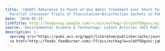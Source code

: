 ```yaml
---
title: '[ASAP] Adherence to Point-of-Use Water Treatment over Short-Term Implementation:
  Parallel Crossover Trials of Flocculation–Disinfection Sachets in Pakistan and Zambia'
date: '2018-05-15'
linkTitle: http://feedproxy.google.com/~r/acs/esthag/~3/cCeXf5Dgxnc/acs.est.8b00167
source: 'Environmental Science & Technology: Latest Articles (ACS Publications)'
description: |-
  <p><img src="https://pubs.acs.org/appl/literatum/publisher/achs/journals/content/esthag/0/esthag.ahead-of-print/acs.est.8b00167/20180515/images/medium/es-2018-001676_0004.gif" alt="TOC Graphic"/></p><div><cite>Environmental Science & Technology</cite></div><div>DOI: 10.1021/acs.est.8b00167</div><div class="feedflare">
  <a href="http://feeds.feedburner.com/~ff/acs/esthag?a=cCeXf5Dgxnc:jqCIflzVJAQ:yIl2AUoC8zA"><img src="http://feeds.feedburner.com/~ff/acs/esthag?d=yIl2AUoC8zA" border="0"></img></a>
---
```

